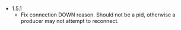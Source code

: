 * 1.5.1
  - Fix connection DOWN reason. Should not be a pid, otherwise a producer may not attempt to reconnect.

